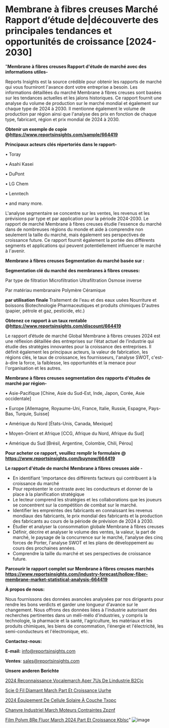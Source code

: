 # Membrane à fibres creuses Marché Rapport d’étude de|découverte des principales tendances et opportunités de croissance [2024-2030]

"<strong>Membrane à fibres creuses Rapport d'étude de marché avec des informations utiles-</strong>

Reports Insights est la source crédible pour obtenir les rapports de marché qui vous fourniront l'avance dont votre entreprise a besoin. Les informations détaillées du marché Membrane à fibres creuses sont basées sur les tendances actuelles et les jalons historiques. Ce rapport fournit une analyse du volume de production sur le marché mondial et également sur chaque type de 2024 à 2030. Il mentionne également le volume de production par région ainsi que l'analyse des prix en fonction de chaque type, fabricant, région et prix mondial de 2024 à 2030.

<strong><b>Obtenir un exemple de copie @</b></strong><a href=https://www.reportsinsights.com/sample/664419><strong><b>https://www.reportsinsights.com/sample/664419</b></strong></a>

<b>Principaux acteurs clés répertoriés dans le rapport-</b>

<b> </b>• Toray

• Asahi Kasei

• DuPont

• LG Chem

• Lenntech

• and many more.

L'analyse segmentaire se concentre sur les ventes, les revenus et les prévisions par type et par application pour la période 2024-2030. Le rapport de marché Membrane à fibres creuses étudie l'essence du marché dans de nombreuses régions du monde et aide à comprendre non seulement la taille du marché, mais également ses perspectives de croissance future. Ce rapport fournit également la portée des différents segments et applications qui peuvent potentiellement influencer le marché à l'avenir.

<strong>Membrane à fibres creuses Segmentation du marché basée sur :</strong>

<strong> Segmentation clé du marché des membranes à fibres creuses: </strong>

Par type de filtration
Microfiltration
Ultrafiltration
Osmose inverse

Par matériau membranaire
Polymère
Céramique

<strong> par utilisation finale </strong>
Traitement de l'eau et des eaux usées
Nourriture et boissons
Biotechnologie
Pharmaceutiques et produits chimiques
D'autres (papier, pétrole et gaz, pesticide, etc.)

<strong><b>Obtenez ce rapport à un taux rentable @</b></strong><a href=https://www.reportsinsights.com/discount/664419><strong><b>https://www.reportsinsights.com/discount/664419</b></strong></a>

Le rapport d’étude de marché Global Membrane à fibres creuses 2024 est une réflexion détaillée des entreprises sur l’état actuel de l’industrie qui étudie des stratégies innovantes pour la croissance des entreprises. Il définit également les principaux acteurs, la valeur de fabrication, les régions clés, le taux de croissance, les fournisseurs, l'analyse SWOT, c'est-à-dire la force, la faiblesse, les opportunités et la menace pour l'organisation et les autres.

<strong>Membrane à fibres creuses segmentation des rapports d'études de marché par région-</strong>

• Asie-Pacifique [Chine, Asie du Sud-Est, Inde, Japon, Corée, Asie occidentale]

• Europe [Allemagne, Royaume-Uni, France, Italie, Russie, Espagne, Pays-Bas, Turquie, Suisse]

• Amérique du Nord [États-Unis, Canada, Mexique]

• Moyen-Orient et Afrique [CCG, Afrique du Nord, Afrique du Sud]

• Amérique du Sud [Brésil, Argentine, Colombie, Chili, Pérou]

<strong>Pour acheter ce rapport, veuillez remplir le formulaire @   <a href=https://www.reportsinsights.com/buynow/664419>https://www.reportsinsights.com/buynow/664419</a></strong>

<strong>Le rapport d'étude de marché Membrane à fibres creuses aide -</strong>
<ul>
  <li>En identifiant 'importance des différents facteurs qui contribuent à la croissance du marché</li>
  <li>Pour représenter le contraste avec les conducteurs et donner de la place à la planification stratégique</li>
  <li>Le lecteur comprend les stratégies et les collaborations que les joueurs se concentrent sur la compétition de combat sur le marché.</li>
  <li>Identifier les empreintes des fabricants en connaissant les revenus mondiaux des fabricants, le prix mondial des fabricants et la production des fabricants au cours de la période de prévision de 2024 à 2030.</li>
  <li>Étudier et analyser la consommation globale Membrane à fibres creuses</li>
  <li>Définir, décrire et analyser le volume des ventes, la valeur, la part de marché, le paysage de la concurrence sur le marché, l'analyse des cinq forces de Porter, l'analyse SWOT et les plans de développement au cours des prochaines années.</li>
  <li>Comprendre la taille du marché et ses perspectives de croissance future.</li>
</ul>

<strong>Parcourir le rapport complet sur Membrane à fibres creuses marchés <a href=https://www.reportsinsights.com/industry-forecast/hollow-fiber-membrane-market-statistical-analysis-664419>https://www.reportsinsights.com/industry-forecast/hollow-fiber-membrane-market-statistical-analysis-664419</a></strong>

<strong>À propos de nous:</strong>

Nous fournissons des données avancées analysées par nos dirigeants pour rendre les bons verdicts et garder une longueur d'avance sur le changement. Nous offrons des données liées à l'industrie autorisant des recherches pertinentes dans un méli-mélo d'industries, y compris la technologie, la pharmacie et la santé, l'agriculture, les matériaux et les produits chimiques, les biens de consommation, l'énergie et l'électricité, les semi-conducteurs et l'électronique, etc.

<strong>Contactez-nous:</strong>

<strong>E-mail:</strong> <a href=mailto:info@reportsinsights.com>info@reportsinsights.com</a>

<strong>Ventes</strong>: <a href=mailto:sales@reportsinsights.com>sales@reportsinsights.com</a>

<strong>Unsere anderen Berichte</strong>

<a href=https://www.linkedin.com/pulse/2024-reconnaissance-vocalemarch%C3%A9-aper%C3%A7us-de-lindustrie-b2cjc/>2024 Reconnaissance Vocalemarch Aper 7Us De Lindustrie B2Cjc</a>

<a href=https://www.linkedin.com/pulse/scie-%C3%A0-fil-diamant%C3%A9-march%C3%A9-part-et-croissance-uurhe/>Scie  0 Fil Diamant March Part Et Croissance Uurhe</a>

<a href=https://www.linkedin.com/pulse/2024-équipement-de-cellule-solaire-à-couche-txopc/>2024 Équipement De Cellule Solaire À Couche Txopc</a>

<a href=https://www.linkedin.com/pulse/chanvre-industriel-march%C3%A9-moteurs-contraintes-zpznf/>Chanvre Industriel March Moteurs Contraintes Zpznf</a>

<a href=https://www.linkedin.com/pulse/film-polym%C3%A8re-fluor%C3%A9-march%C3%A9-2024-part-et-croissance-kblsc/>Film Polym 8Re Fluor March 2024 Part Et Croissance Kblsc</a>"
![image](https://github.com/daminid12/RImarketdynamics/assets/158430485/23afbbf5-98b9-4c28-9248-9c7ec997e376)
